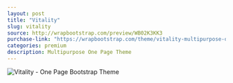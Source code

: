 ```yaml
---
layout: post
title: "Vitality"
slug: vitality
source: http://wrapbootstrap.com/preview/WB02K3KK3
purchase-link: "https://wrapbootstrap.com/theme/vitality-multipurpose-one-page-theme-WB02K3KK3"
categories: premium
description: Multipurpose One Page Theme
---
```


<img src="/assets/img/premium/vitality.jpg" class="img-responsive" alt="Vitality - One Page Bootstrap Theme">